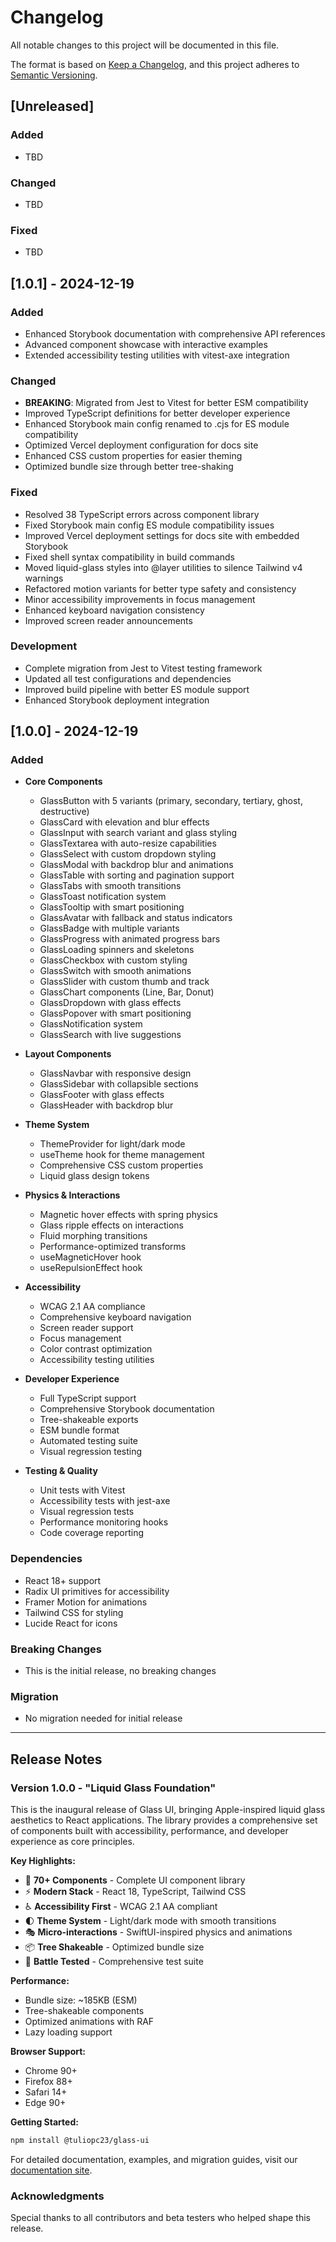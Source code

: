 # Changelog

All notable changes to this project will be documented in this file.

The format is based on [Keep a Changelog](https://keepachangelog.com/en/1.0.0/),
and this project adheres to [Semantic Versioning](https://semver.org/spec/v2.0.0.html).

## [Unreleased]

### Added
- TBD

### Changed
- TBD

### Fixed
- TBD

## [1.0.1] - 2024-12-19

### Added
- Enhanced Storybook documentation with comprehensive API references
- Advanced component showcase with interactive examples
- Extended accessibility testing utilities with vitest-axe integration

### Changed
- **BREAKING**: Migrated from Jest to Vitest for better ESM compatibility
- Improved TypeScript definitions for better developer experience
- Enhanced Storybook main config renamed to .cjs for ES module compatibility
- Optimized Vercel deployment configuration for docs site
- Enhanced CSS custom properties for easier theming
- Optimized bundle size through better tree-shaking

### Fixed
- Resolved 38 TypeScript errors across component library
- Fixed Storybook main config ES module compatibility issues
- Improved Vercel deployment settings for docs site with embedded Storybook
- Fixed shell syntax compatibility in build commands
- Moved liquid-glass styles into @layer utilities to silence Tailwind v4 warnings
- Refactored motion variants for better type safety and consistency
- Minor accessibility improvements in focus management
- Enhanced keyboard navigation consistency
- Improved screen reader announcements

### Development
- Complete migration from Jest to Vitest testing framework
- Updated all test configurations and dependencies
- Improved build pipeline with better ES module support
- Enhanced Storybook deployment integration

## [1.0.0] - 2024-12-19

### Added
- **Core Components**
  - GlassButton with 5 variants (primary, secondary, tertiary, ghost, destructive)
  - GlassCard with elevation and blur effects
  - GlassInput with search variant and glass styling
  - GlassTextarea with auto-resize capabilities
  - GlassSelect with custom dropdown styling
  - GlassModal with backdrop blur and animations
  - GlassTable with sorting and pagination support
  - GlassTabs with smooth transitions
  - GlassToast notification system
  - GlassTooltip with smart positioning
  - GlassAvatar with fallback and status indicators
  - GlassBadge with multiple variants
  - GlassProgress with animated progress bars
  - GlassLoading spinners and skeletons
  - GlassCheckbox with custom styling
  - GlassSwitch with smooth animations
  - GlassSlider with custom thumb and track
  - GlassChart components (Line, Bar, Donut)
  - GlassDropdown with glass effects
  - GlassPopover with smart positioning
  - GlassNotification system
  - GlassSearch with live suggestions

- **Layout Components**
  - GlassNavbar with responsive design
  - GlassSidebar with collapsible sections
  - GlassFooter with glass effects
  - GlassHeader with backdrop blur

- **Theme System**
  - ThemeProvider for light/dark mode
  - useTheme hook for theme management
  - Comprehensive CSS custom properties
  - Liquid glass design tokens

- **Physics & Interactions**
  - Magnetic hover effects with spring physics
  - Glass ripple effects on interactions
  - Fluid morphing transitions
  - Performance-optimized transforms
  - useMagneticHover hook
  - useRepulsionEffect hook

- **Accessibility**
  - WCAG 2.1 AA compliance
  - Comprehensive keyboard navigation
  - Screen reader support
  - Focus management
  - Color contrast optimization
  - Accessibility testing utilities

- **Developer Experience**
  - Full TypeScript support
  - Comprehensive Storybook documentation
  - Tree-shakeable exports
  - ESM bundle format
  - Automated testing suite
  - Visual regression testing

- **Testing & Quality**
  - Unit tests with Vitest
  - Accessibility tests with jest-axe
  - Visual regression tests
  - Performance monitoring hooks
  - Code coverage reporting

### Dependencies
- React 18+ support
- Radix UI primitives for accessibility
- Framer Motion for animations
- Tailwind CSS for styling
- Lucide React for icons

### Breaking Changes
- This is the initial release, no breaking changes

### Migration
- No migration needed for initial release

---

## Release Notes

### Version 1.0.0 - "Liquid Glass Foundation"

This is the inaugural release of Glass UI, bringing Apple-inspired liquid glass aesthetics to React applications. The library provides a comprehensive set of components built with accessibility, performance, and developer experience as core principles.

**Key Highlights:**
- 🎨 **70+ Components** - Complete UI component library
- ⚡ **Modern Stack** - React 18, TypeScript, Tailwind CSS
- ♿ **Accessibility First** - WCAG 2.1 AA compliant
- 🌓 **Theme System** - Light/dark mode with smooth transitions
- 🎭 **Micro-interactions** - SwiftUI-inspired physics and animations
- 📦 **Tree Shakeable** - Optimized bundle size
- 🧪 **Battle Tested** - Comprehensive test suite

**Performance:**
- Bundle size: ~185KB (ESM)
- Tree-shakeable components
- Optimized animations with RAF
- Lazy loading support

**Browser Support:**
- Chrome 90+
- Firefox 88+
- Safari 14+
- Edge 90+

**Getting Started:**
```bash
npm install @tuliopc23/glass-ui
```

For detailed documentation, examples, and migration guides, visit our [documentation site](https://glass-ui.dev).

### Acknowledgments
Special thanks to all contributors and beta testers who helped shape this release.
